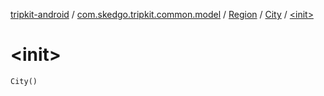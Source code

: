 [tripkit-android](../../../index.md) / [com.skedgo.tripkit.common.model](../../index.md) / [Region](../index.md) / [City](index.md) / [&lt;init&gt;](./-init-.md)

# &lt;init&gt;

`City()`